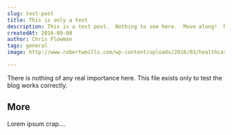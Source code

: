 ```yaml
---
slug: test-post
title: This is only a test
description: This is a test post.  Nothing to see here.  Move along!  Move along!
createdAt: 2016-09-08
author: Chris Plowman
tags: general
image: http://www.robertwmills.com/wp-content/uploads/2016/03/healthcare-technology-8-04-2015.jpg

---
```



There is nothing of any real importance here.  This file exists only to test the blog works correctly.

## More
Lorem ipsum crap....